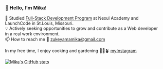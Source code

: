 ### 👋 Hello, I’m Mika!

  🌱 Studied [Full-Stack Development Program](https://www.linkedin.com/in/mika-zukeyama/) at Nexul Academy and LaunchCode in St.Louis, Missouri.<br/>
  💡 Actively seeking opportunities to grow and contribute as a Web developer in a real work environment.<br/>
  📫 How to reach me 📧 zukeyamamika@gmail.com<br/>

In my free time, I enjoy cooking and gardening 🥘🧡🪴 [myInstagram](https://www.instagram.com/frangipani.forever/)


[![Mika's GitHub stats](https://github-readme-stats.vercel.app/api?username=MikaZ21&show_icons=true&theme=maroongold)](https://github.com/MikaZ21/github-readme-stats)


<!---
MikaZ21/MikaZ21 is a ✨ special ✨ repository because its `README.md` (this file) appears on your GitHub profile.
You can click the Preview link to take a look at your changes.
--->
